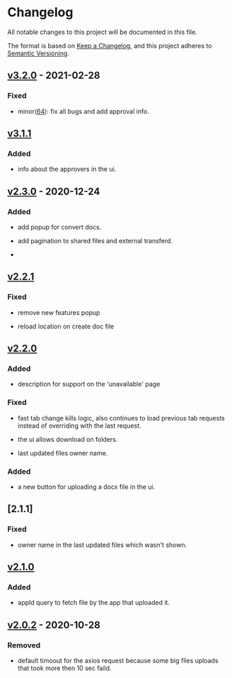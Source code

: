 # Changelog

All notable changes to this project will be documented in this file.

The format is based on [Keep a Changelog](https://keepachangelog.com/en/1.0.0/),
and this project adheres to [Semantic Versioning](https://semver.org/spec/v2.0.0.html).

## [v3.2.0] - 2021-02-28

### Fixed

- minor([64](https://github.com/meateam/drive-ui/pull/64)): fix all bugs and add approval info.

## [v3.1.1]

### Added

- info about the approvers in the ui.

## [v2.3.0] - 2020-12-24

### Added

- add popup for convert docs.

- add pagination to shared files and external transferd.
- 
## [v2.2.1]

### Fixed

- remove new features popup

- reload location on create doc file

## [v2.2.0]

### Added 

- description for support on the 'unavailable' page

### Fixed

- fast tab change kills logic, also continues to load previous tab requests instead of overriding with the last request.

- the ui allows download on folders.

- last updated files owner name.

### Added 

- a new button for uploading a docx file in the ui.

## [2.1.1]

### Fixed

- owner name in the last updated files which wasn't shown.

## [v2.1.0]

### Added

- appId query to fetch file by the app that uploaded it.

## [v2.0.2] - 2020-10-28

### Removed

- default timoout for the axios request because some big files uploads that took more then 10 sec faild.

[unreleased]: https://github.com/meateam/api-gateway/compare/master...develop
[v2.0.2]: https://github.com/meateam/api-gateway/compare/develop...v2.0.2
[v2.1.0]: https://github.com/meateam/api-gateway/compare/v2.0.2...v2.1.0
[v2.1.1]: https://github.com/meateam/api-gateway/compare/v2.1.0...v2.1.1
[v2.2.0]: https://github.com/meateam/api-gateway/compare/v2.1.1...v2.2.0
[v2.2.1]: https://github.com/meateam/api-gateway/compare/v2.2.0...v2.2.1
[v2.3.0]: https://github.com/meateam/api-gateway/compare/v2.2.1...v2.3.0
[v3.1.1]: https://github.com/meateam/api-gateway/compare/v2.3.0...v3.1.1
[v3.2.0]: https://github.com/meateam/api-gateway/compare/v3.1.1...v3.2.0




